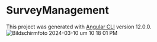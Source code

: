 # SurveyManagement

This project was generated with [Angular CLI](https://github.com/angular/angular-cli) version 12.0.0.
![Bildschirmfoto 2024-03-10 um 10 18 01 PM](https://github.com/bigtomate/survey-management/assets/39067629/a81d9abc-b2a8-4107-a889-e9fa3a20724b)
